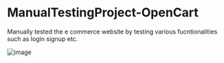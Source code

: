 # ManualTestingProject-OpenCart
Manually tested the e commerce website by testing various fucntionalities such as login signup etc.

![image](https://user-images.githubusercontent.com/119784916/205485881-ca0128d1-9ca8-4233-b30e-91a1552e0225.png)
